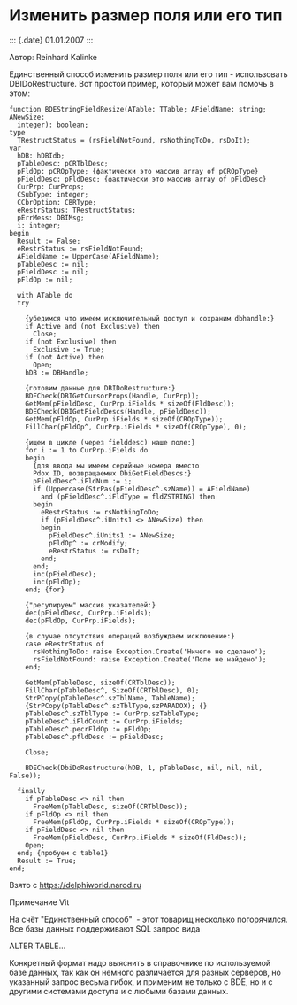 Изменить размер поля или его тип
================================

::: {.date}
01.01.2007
:::

Автор: Reinhard Kalinke

Единственный способ изменить размер поля или его тип - использовать
DBIDoRestructure. Вот простой пример, который может вам помочь в этом:

    function BDEStringFieldResize(ATable: TTable; AFieldName: string; ANewSize:
      integer): boolean;
    type
      TRestructStatus = (rsFieldNotFound, rsNothingToDo, rsDoIt);
    var
      hDB: hDBIdb;
      pTableDesc: pCRTblDesc;
      pFldOp: pCROpType; {фактически это массив array of pCROpType}
      pFieldDesc: pFldDesc; {фактически это массив array of pFldDesc}
      CurPrp: CurProps;
      CSubType: integer;
      CCbrOption: CBRType;
      eRestrStatus: TRestructStatus;
      pErrMess: DBIMsg;
      i: integer;
    begin
      Result := False;
      eRestrStatus := rsFieldNotFound;
      AFieldName := UpperCase(AFieldName);
      pTableDesc := nil;
      pFieldDesc := nil;
      pFldOp := nil;
     
      with ATable do
      try
     
        {убедимся что имеем исключительный доступ и сохраним dbhandle:}
        if Active and (not Exclusive) then
          Close;
        if (not Exclusive) then
          Exclusive := True;
        if (not Active) then
          Open;
        hDB := DBHandle;
     
        {готовим данные для DBIDoRestructure:}
        BDECheck(DBIGetCursorProps(Handle, CurPrp));
        GetMem(pFieldDesc, CurPrp.iFields * sizeOf(FldDesc));
        BDECheck(DBIGetFieldDescs(Handle, pFieldDesc));
        GetMem(pFldOp, CurPrp.iFields * sizeOf(CROpType));
        FillChar(pFldOp^, CurPrp.iFields * sizeOf(CROpType), 0);
     
        {ищем в цикле (через fielddesc) наше поле:}
        for i := 1 to CurPrp.iFields do
        begin
          {для ввода мы имеем серийные номера вместо
          Pdox ID, возвращаемых DbiGetFieldDescs:}
          pFieldDesc^.iFldNum := i;
          if (Uppercase(StrPas(pFieldDesc^.szName)) = AFieldName)
            and (pFieldDesc^.iFldType = fldZSTRING) then
          begin
            eRestrStatus := rsNothingToDo;
            if (pFieldDesc^.iUnits1 <> ANewSize) then
            begin
              pFieldDesc^.iUnits1 := ANewSize;
              pFldOp^ := crModify;
              eRestrStatus := rsDoIt;
            end;
          end;
          inc(pFieldDesc);
          inc(pFldOp);
        end; {for}
     
        {"регулируем" массив указателей:}
        dec(pFieldDesc, CurPrp.iFields);
        dec(pFldOp, CurPrp.iFields);
     
        {в случае отсутствия операций возбуждаем исключение:}
        case eRestrStatus of
          rsNothingToDo: raise Exception.Create('Ничего не сделано');
          rsFieldNotFound: raise Exception.Create('Поле не найдено');
        end;
     
        GetMem(pTableDesc, sizeOf(CRTblDesc));
        FillChar(pTableDesc^, SizeOf(CRTblDesc), 0);
        StrPCopy(pTableDesc^.szTblName, TableName);
        {StrPCopy(pTableDesc^.szTblType,szPARADOX); {}
        pTableDesc^.szTblType := CurPrp.szTableType;
        pTableDesc^.iFldCount := CurPrp.iFields;
        pTableDesc^.pecrFldOp := pFldOp;
        pTableDesc^.pfldDesc := pFieldDesc;
     
        Close;
     
        BDECheck(DbiDoRestructure(hDB, 1, pTableDesc, nil, nil, nil, False));
     
      finally
        if pTableDesc <> nil then
          FreeMem(pTableDesc, sizeOf(CRTblDesc));
        if pFldOp <> nil then
          FreeMem(pFldOp, CurPrp.iFields * sizeOf(CROpType));
        if pFieldDesc <> nil then
          FreeMem(pFieldDesc, CurPrp.iFields * sizeOf(FldDesc));
        Open;
      end; {пробуем с table1}
      Result := True;
    end;

Взято с <https://delphiworld.narod.ru>

Примечание Vit

На счёт \"Единственный способ\"  - этот товарищ несколько погорячился.
Все базы данных поддерживают SQL запрос вида

ALTER TABLE\...

Конкретный формат надо выяснить в справочнике по используемой базе
данных, так как он немного различается для разных серверов, но указанный
запрос весьма гибок, и применим не только с BDE, но и с другими
системами доступа и с любыми базами данных.
